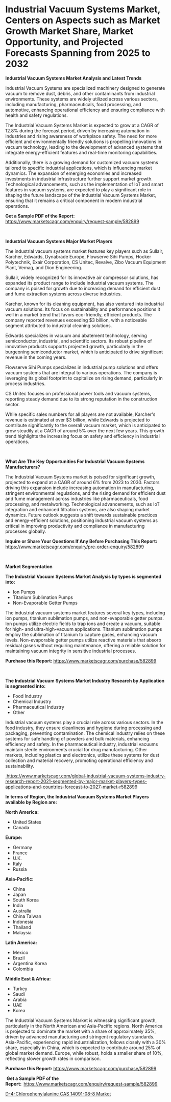 <p><h1>Industrial Vacuum Systems Market, Centers on Aspects such as Market Growth Market Share, Market Opportunity, and Projected Forecasts Spanning from 2025 to 2032</h1></p><p><strong>Industrial Vacuum Systems Market Analysis and Latest Trends</strong></p>
<p><p>Industrial Vacuum Systems are specialized machinery designed to generate vacuum to remove dust, debris, and other contaminants from industrial environments. These systems are widely utilized across various sectors, including manufacturing, pharmaceuticals, food processing, and automotive, enhancing operational efficiency and ensuring compliance with health and safety regulations.</p><p>The Industrial Vacuum Systems Market is expected to grow at a CAGR of 12.8% during the forecast period, driven by increasing automation in industries and rising awareness of workplace safety. The need for more efficient and environmentally friendly solutions is propelling innovations in vacuum technology, leading to the development of advanced systems that integrate energy-efficient features and real-time monitoring capabilities.</p><p>Additionally, there is a growing demand for customized vacuum systems tailored to specific industrial applications, which is influencing market dynamics. The expansion of emerging economies and increased investments in industrial infrastructure further support market growth. Technological advancements, such as the implementation of IoT and smart features in vacuum systems, are expected to play a significant role in shaping the future landscape of the Industrial Vacuum Systems Market, ensuring that it remains a critical component in modern industrial operations.</p></p>
<p><strong>Get a Sample PDF of the Report:&nbsp;</strong> <a href="https://www.marketscagr.com/enquiry/request-sample/582899?utm_campaign=2799&utm_medium=2&utm_source=Github&utm_content=ia&utm_term=23032025&utm_id=industrial-vacuum-systems">https://www.marketscagr.com/enquiry/request-sample/582899</a></p>
<p>&nbsp;</p>
<p><strong>Industrial Vacuum Systems Major Market Players</strong></p>
<p><p>The industrial vacuum systems market features key players such as Sullair, Karcher, Edwards, Dynabrade Europe, Flowserve Sihi Pumps, Hocker Polytechnik, Exair Corporation, CS Unitec, Revalve, Zibo Vacuum Equipment Plant, Vemag, and Dion Engineering. </p><p>Sullair, widely recognized for its innovative air compressor solutions, has expanded its product range to include industrial vacuum systems. The company is poised for growth due to increasing demand for efficient dust and fume extraction systems across diverse industries.</p><p>Karcher, known for its cleaning equipment, has also ventured into industrial vacuum solutions. Its focus on sustainability and performance positions it well in a market trend that favors eco-friendly, efficient products. The company reported revenues exceeding $3 billion, with a noticeable segment attributed to industrial cleaning solutions.</p><p>Edwards specializes in vacuum and abatement technology, serving semiconductor, industrial, and scientific sectors. Its robust pipeline of innovative products supports projected growth, particularly in the burgeoning semiconductor market, which is anticipated to drive significant revenue in the coming years.</p><p>Flowserve Sihi Pumps specializes in industrial pump solutions and offers vacuum systems that are integral to various operations. The company is leveraging its global footprint to capitalize on rising demand, particularly in process industries.</p><p>CS Unitec focuses on professional power tools and vacuum systems, reporting steady demand due to its strong reputation in the construction sector. </p><p>While specific sales numbers for all players are not available, Karcher's revenue is estimated at over $3 billion, while Edwards is projected to contribute significantly to the overall vacuum market, which is anticipated to grow steadily at a CAGR of around 5% over the next few years. This growth trend highlights the increasing focus on safety and efficiency in industrial operations.</p></p>
<p>&nbsp;</p>
<p><strong>What Are The Key Opportunities For Industrial Vacuum Systems Manufacturers?</strong></p>
<p><p>The Industrial Vacuum Systems market is poised for significant growth, projected to expand at a CAGR of around 6% from 2023 to 2030. Factors driving this expansion include increasing automation in manufacturing, stringent environmental regulations, and the rising demand for efficient dust and fume management across industries like pharmaceuticals, food processing, and metalworking. Technological advancements, such as IoT integration and enhanced filtration systems, are also shaping market dynamics. Future outlook suggests a shift towards sustainable practices and energy-efficient solutions, positioning industrial vacuum systems as critical in improving productivity and compliance in manufacturing processes globally.</p></p>
<p><strong>Inquire or Share Your Questions If Any Before Purchasing This Report:</strong> <a href="https://www.marketscagr.com/enquiry/pre-order-enquiry/582899?utm_campaign=2799&utm_medium=2&utm_source=Github&utm_content=ia&utm_term=23032025&utm_id=industrial-vacuum-systems">https://www.marketscagr.com/enquiry/pre-order-enquiry/582899</a></p>
<p>&nbsp;</p>
<p><strong>Market Segmentation</strong></p>
<p><strong>The Industrial Vacuum Systems Market Analysis by types is segmented into:</strong></p>
<p><ul><li>Ion Pumps</li><li>Titanium Sublimation Pumps</li><li>Non-Evaporable Getter Pumps</li></ul></p>
<p><p>The industrial vacuum systems market features several key types, including ion pumps, titanium sublimation pumps, and non-evaporable getter pumps. Ion pumps utilize electric fields to trap ions and create a vacuum, suitable for high- and ultra-high-vacuum applications. Titanium sublimation pumps employ the sublimation of titanium to capture gases, enhancing vacuum levels. Non-evaporable getter pumps utilize reactive materials that absorb residual gases without requiring maintenance, offering a reliable solution for maintaining vacuum integrity in sensitive industrial processes.</p></p>
<p><strong>Purchase this Report:&nbsp;</strong><a href="https://www.marketscagr.com/purchase/582899?utm_campaign=2799&utm_medium=2&utm_source=Github&utm_content=ia&utm_term=23032025&utm_id=industrial-vacuum-systems">https://www.marketscagr.com/purchase/582899</a></p>
<p>&nbsp;</p>
<p><strong>The Industrial Vacuum Systems Market Industry Research by Application is segmented into:</strong></p>
<p><ul><li>Food Industry</li><li>Chemical Industry</li><li>Pharmaceutical  Industry</li><li>Other</li></ul></p>
<p><p>Industrial vacuum systems play a crucial role across various sectors. In the food industry, they ensure cleanliness and hygiene during processing and packaging, preventing contamination. The chemical industry relies on these systems for safe handling of powders and bulk materials, enhancing efficiency and safety. In the pharmaceutical industry, industrial vacuums maintain sterile environments crucial for drug manufacturing. Other markets, including plastics and electronics, utilize these systems for dust collection and material recovery, promoting operational efficiency and sustainability.</p></p>
<p><a href="https://www.marketscagr.com/global-industrial-vacuum-systems-industry-research-report-2021-segmented-by-major-market-players-types-applications-and-countries-forecast-to-2027-market-r582899?utm_campaign=2799&utm_medium=2&utm_source=Github&utm_content=ia&utm_term=23032025&utm_id=industrial-vacuum-systems">&nbsp;https://www.marketscagr.com/global-industrial-vacuum-systems-industry-research-report-2021-segmented-by-major-market-players-types-applications-and-countries-forecast-to-2027-market-r582899</a></p>
<p><strong>In terms of Region, the Industrial Vacuum Systems Market Players available by Region are:</strong></p>
<p>
    <p> <strong> North America: </strong>
        <ul>
            <li>United States</li>
            <li>Canada</li>
        </ul>
        </p> 
    <p> <strong> Europe: </strong>
        <ul>
            <li>Germany</li>
            <li>France</li>
            <li>U.K.</li>
            <li>Italy</li>
            <li>Russia</li>
        </ul>
        </p> 
    <p> <strong> Asia-Pacific: </strong>
        <ul>
            <li>China</li>
            <li>Japan</li>
            <li>South Korea</li>
            <li>India</li>
            <li>Australia</li>
            <li>China Taiwan</li>
            <li>Indonesia</li>
            <li>Thailand</li>
            <li>Malaysia</li>
        </ul>
        </p> 
    <p> <strong> Latin America: </strong>
        <ul>
            <li>Mexico</li>
            <li>Brazil</li>
            <li>Argentina Korea</li>
            <li>Colombia</li>
        </ul>
        </p> 
    <p> <strong> Middle East & Africa: </strong>
        <ul>
            <li>Turkey</li>
            <li>Saudi</li>
            <li>Arabia</li>
            <li>UAE</li>
            <li>Korea</li>
        </ul>
    </p>
    </p>
<p><p>The Industrial Vacuum Systems Market is witnessing significant growth, particularly in the North American and Asia-Pacific regions. North America is projected to dominate the market with a share of approximately 35%, driven by advanced manufacturing and stringent regulatory standards. Asia-Pacific, experiencing rapid industrialization, follows closely with a 30% share, especially in China, which is expected to contribute around 25% of global market demand. Europe, while robust, holds a smaller share of 10%, reflecting slower growth rates in comparison.</p></p>
<p><strong>Purchase this Report: </strong><a href="https://www.marketscagr.com/purchase/582899?utm_campaign=2799&utm_medium=2&utm_source=Github&utm_content=ia&utm_term=23032025&utm_id=industrial-vacuum-systems">https://www.marketscagr.com/purchase/582899</a></p>
<p>&nbsp;<strong>Get a Sample PDF of the Report:&nbsp;&nbsp;</strong><a href="https://www.marketscagr.com/enquiry/request-sample/582899?utm_campaign=2799&utm_medium=2&utm_source=Github&utm_content=ia&utm_term=23032025&utm_id=industrial-vacuum-systems">https://www.marketscagr.com/enquiry/request-sample/582899</a></p>
<p><strong></strong></p>
<p><p><a href="https://github.com/chikenmhamdi/Market-Research-Report-List-1/blob/main/d-4-chlorophenylalanine-cas-14091-08-8-market.md?utm_campaign=2799&utm_medium=2&utm_source=Github&utm_content=ia&utm_term=23032025&utm_id=industrial-vacuum-systems">D-4-Chlorophenylalanine CAS 14091-08-8 Market</a></p></p>